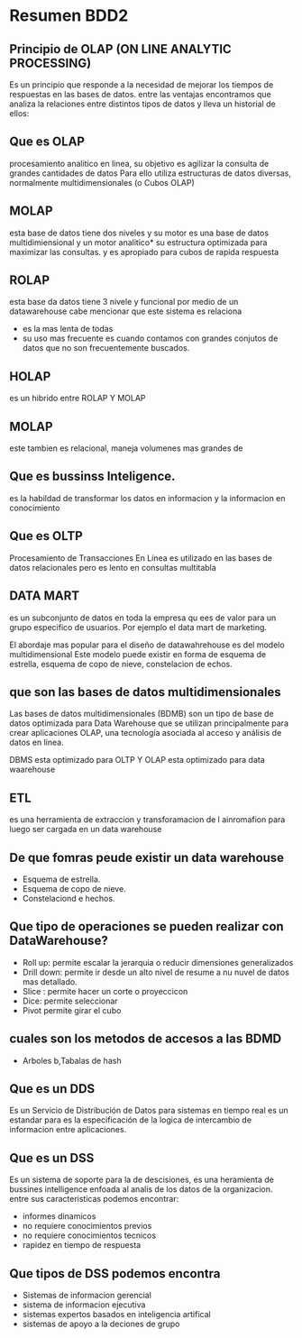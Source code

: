 # Resumen BDD2

## Principio de OLAP (ON LINE ANALYTIC PROCESSING)

Es un principio que responde a la necesidad de mejorar los tiempos de 
respuestas en las bases de datos.
entre las ventajas encontramos que analiza la relaciones entre distintos tipos de datos
y lleva un historial de ellos:

## Que es OLAP

procesamiento analitico en linea, su objetivo es 
agilizar la consulta de grandes cantidades de datos
Para ello utiliza estructuras de datos 
diversas, normalmente multidimensionales (o Cubos OLAP)


## MOLAP

esta base de datos tiene dos niveles y su motor es una base 
de datos multidimiensional y un motor analitico* su estructura optimizada para maximizar las consultas.
y es apropiado para cubos de rapida respuesta

## ROLAP

esta base da datos tiene 3 nivele y funcional por medio de un datawarehouse
cabe mencionar que este sistema es relaciona
* es la mas lenta de todas
* su uso mas frecuente es cuando contamos con grandes conjutos de datos
que no son frecuentemente buscados.

## HOLAP

es un hibrido entre ROLAP Y MOLAP 


## MOLAP

este tambien es relacional, maneja volumenes mas grandes de 

## Que es bussinss Inteligence.

es la habildad de transformar los datos en informacion y 
la informacion en conocimiento

## Que es OLTP
Procesamiento de Transacciones En Línea 
es utilizado en las bases de datos relacionales pero es lento
en consultas multitabla

## DATA MART

es un subconjunto de datos en toda la empresa qu ees de valor para un grupo especifico de 
usuarios. Por ejemplo el data mart de marketing.

El abordaje mas popular para el diseño de datawahrehouse es del modelo multidimensional
Este modelo puede existir en forma de esquema de estrella, esquema de copo de nieve, constelacion de echos.

## que son las bases de datos multidimensionales

Las bases de datos multidimensionales (BDMB) son un tipo de base de
datos optimizada para Data Warehouse que se utilizan principalmente 
para crear aplicaciones OLAP, una tecnología asociada al acceso y análisis de datos en línea.

DBMS esta optimizado para OLTP Y OLAP esta optimizado para data waarehouse

## ETL 

es una herramienta de extraccion y transforamacion de l ainromafion para luego
ser cargada en un data warehouse

## De que fomras peude existir un data warehouse
* Esquema de estrella.
* Esquema de copo de nieve.
* Constelaciond e hechos.

## Que tipo de operaciones se pueden realizar con DataWarehouse?

* Roll up: permite escalar la jerarquia o reducir dimensiones generalizados
* Drill down: permite ir desde un alto nivel de resume a nu nuvel de datos mas detallado.
* Slice : permite hacer un corte o proyeccicon
* Dice: permite seleccionar
* Pivot permite girar el cubo

## cuales son los metodos de accesos a las BDMD
* Arboles b,Tabalas de hash

## Que es un DDS
Es un Servicio de Distribución de Datos para sistemas en tiempo real es un estandar
para  es la especificación de la logica de intercambio de informacion entre aplicaciones.

## Que es un DSS

Es un sistema de soporte para la de descisiones, es una heramienta de bussines intelligence 
enfoada al analis de los datos de la organizacion.
entre sus caracteristicas podemos encontrar:
* informes dinamicos
* no requiere conocimientos previos
* no requiere conocimientos tecnicos
* rapidez en tiempo de respuesta

## Que tipos de DSS podemos encontra
* Sistemas de informacion gerencial
* sistema de informacion ejecutiva
* sistemas expertos basados en inteligencia artifical
* sistemas de apoyo a la deciones de grupo


